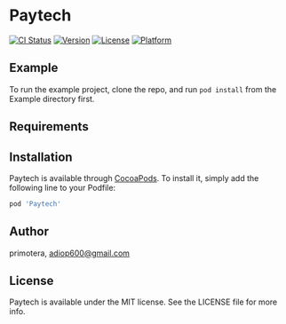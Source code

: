 # Paytech

[![CI Status](https://img.shields.io/travis/primotera/Paytech.svg?style=flat)](https://travis-ci.org/primotera/Paytech)
[![Version](https://img.shields.io/cocoapods/v/Paytech.svg?style=flat)](https://cocoapods.org/pods/Paytech)
[![License](https://img.shields.io/cocoapods/l/Paytech.svg?style=flat)](https://cocoapods.org/pods/Paytech)
[![Platform](https://img.shields.io/cocoapods/p/Paytech.svg?style=flat)](https://cocoapods.org/pods/Paytech)

## Example

To run the example project, clone the repo, and run `pod install` from the Example directory first.

## Requirements

## Installation

Paytech is available through [CocoaPods](https://cocoapods.org). To install
it, simply add the following line to your Podfile:

```ruby
pod 'Paytech'
```

## Author

primotera, adiop600@gmail.com

## License

Paytech is available under the MIT license. See the LICENSE file for more info.
